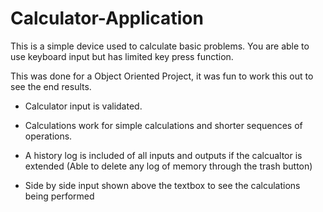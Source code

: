 # Calculator-Application
This is a simple device used to calculate basic problems. You are able to use keyboard input but has limited key press function.  

This was done for a Object Oriented Project, it was fun to work this out to see the end results.

- Calculator input is validated.

- Calculations work for simple calculations and shorter sequences of operations.

- A history log is included of all inputs and outputs if the calcualtor is extended (Able to delete any log of memory through the trash button)

- Side by side input shown above the textbox to see the calculations being performed




